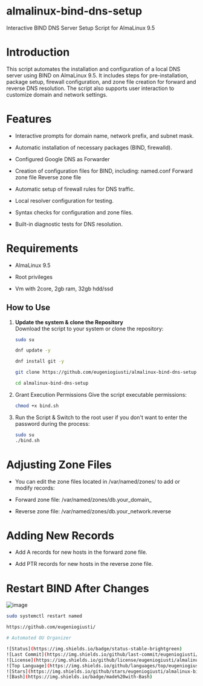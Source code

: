 # almalinux-bind-dns-setup
Interactive BIND DNS Server Setup Script for AlmaLinux 9.5

# Introduction

This script automates the installation and configuration of a local DNS server using BIND on AlmaLinux 9.5. It includes steps for pre-installation, package setup, firewall configuration, and zone file creation for forward and reverse DNS resolution. The script also supports user interaction to customize domain and network settings.


# Features

- Interactive prompts for domain name, network prefix, and subnet mask.

- Automatic installation of necessary packages (BIND, firewalld).

- Configured Google DNS as Forwarder

- Creation of configuration files for BIND, including:
named.conf
Forward zone file
Reverse zone file

- Automatic setup of firewall rules for DNS traffic.

- Local resolver configuration for testing.

- Syntax checks for configuration and zone files.

- Built-in diagnostic tests for DNS resolution.


# Requirements

- AlmaLinux 9.5

- Root privileges

- Vm with 2core, 2gb ram, 32gb hdd/ssd


## How to Use

1. **Update the system & clone the Repository**  
   Download the script to your system or clone the repository:
   ```bash
   sudo su
   
   dnf update -y

   dnf install git -y
   
   git clone https://github.com/eugeniogiusti/almalinux-bind-dns-setup.git
   
   cd almalinux-bind-dns-setup


3. Grant Execution Permissions
Give the script executable permissions:
   ```bash
   chmod +x bind.sh


4. Run the Script &
Switch to the root user if you don't want to enter the password during the process:
   ```bash
   sudo su
   ./bind.sh


# Adjusting Zone Files

- You can edit the zone files located in /var/named/zones/ to add or modify records:

- Forward zone file: /var/named/zones/db.your_domain_

- Reverse zone file: /var/named/zones/db.your_network.reverse

# Adding New Records

- Add A records for new hosts in the forward zone file.

- Add PTR records for new hosts in the reverse zone file.

# Restart BIND After Changes

![image](https://github.com/user-attachments/assets/0becbeaf-37a7-4f4b-ae7f-4b2125b1834a)

```bash
sudo systemctl restart named

https://github.com/eugeniogiusti/

# Automated OU Organizer

![Status](https://img.shields.io/badge/status-stable-brightgreen)
![Last Commit](https://img.shields.io/github/last-commit/eugeniogiusti/almalinux-bind-dns-setup)
![License](https://img.shields.io/github/license/eugeniogiusti/almalinux-bind-dns-setup)
![Top Language](https://img.shields.io/github/languages/top/eugeniogiusti/almalinux-bind-dns-setup)
![Stars](https://img.shields.io/github/stars/eugeniogiusti/almalinux-bind-dns-setup)
![Bash](https://img.shields.io/badge/made%20with-Bash)

